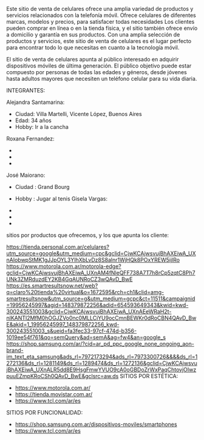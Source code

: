 Este sitio de venta de celulares ofrece una amplia variedad de productos y servicios relacionados con la telefonía móvil. Ofrece celulares de diferentes marcas, modelos y precios, para satisfacer todas necesidades  Los clientes pueden comprar en línea o en la tienda física, y el sitio también ofrece envío a domicilio y garantía en sus productos. Con una amplia selección de productos y servicios, este sitio de venta de celulares es el lugar perfecto para encontrar todo lo que necesitas en cuanto a la tecnología móvil.

El sitio de venta de celulares apunta al público interesado en adquirir dispositivos móviles de última generación. El público objetivo puede estar compuesto por personas de todas las edades y géneros, desde jóvenes hasta adultos mayores que necesiten un teléfono celular para su vida diaria.

INTEGRANTES: 

Alejandra Santamarina:

- Ciudad: Villa Martelli, Vicente López, Buenos Aires
- Edad: 34 años
- Hobby: Ir a la cancha 

Roxana Fernandez:

-
-
-

José Maiorano:

- Ciudad : Grand Bourg            
- Hobby : Jugar al tenis
Gisela Vargas:

-
-
-

sitios por productos que ofrecemos, y los que apunta los cliente:

https://tienda.personal.com.ar/celulares?utm_source=google&utm_medium=cpc&gclid=CjwKCAjwsvujBhAXEiwA_UXnAIobwpStMK1gJJpOYL3YIhXbLvDz8S8alnr1WjHQk8POxYREW5ijlRo
https://www.motorola.com.ar/motorola-edge?gclid=CjwKCAjwsvujBhAXEiwA_UXnAM4fNleQFF738A7T7h8rCp5zqtC8Ph7UNk3ZMRduzdEY2KB4GqAUNRoCZ3wQAvD_BwE
https://es.smartresultsnow.net/web?q=claro%20tienda%20virtual&o=1672595&rch=ch1&clid=amg-smartresultsnow&utm_source=g&utm_medium=gcpc&ct=11511&campaignid=19956245997&agid=148379872256&adid=654593649343&kwid=kwd-300243551003&gclid=CjwKCAjwsvujBhAXEiwA_UXnAEeWRaH2t-nlKANTI2MfM0hOGJZVo0nc0MLLCiYU9ocCmnBEWKr0dRoCBN4QAvD_BwE&akid=1_19956245997_148379872256_kwd-300243551003_s&ueid=fa3fec33-97cf-474d-b356-1019ee54f761&qo=semQuery&ad=semA&ag=fw4&an=google_s
https://shop.samsung.com/ar/?cid=ar_pd_ppc_google_none_ongoing_aon-brand-im_text_eta_samsung&ads_rl=7972173294&ads_rl=7973300726&&&&ds_rl=1272136&ds_rl=1281149&ds_rl=1289474&ds_rl=1272136&gclid=CjwKCAjwsvujBhAXEiwA_UXnALR5dd8E9HsgFmwYVUO9cA0oGBDoZrWxPaqChtovjOIwzpuuEZmpKRoCSh0QAvD_BwE&gclsrc=aw.ds
SITIOS POR ESTÉTICA:

- https://www.motorola.com.ar/
- https://tienda.movistar.com.ar/
- https://www.tcl.com/ar/es

SITIOS POR FUNCIONALIDAD:

 - https://shop.samsung.com.ar/dispositivos-moviles/smartphones
 - https://www.tcl.com/ar/es
